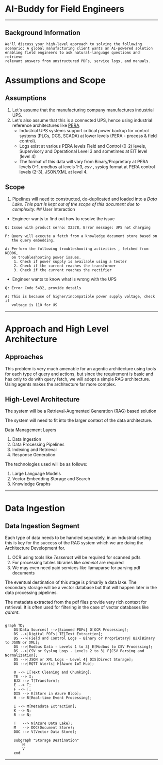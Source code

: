 # AI-Buddy for Field Engineers

---

## Background Information

```text
We'll discuss your high-level approach to solving the following 
scenario: A global manufacturing client wants an AI-powered solution 
enabling field engineers to ask natural-language questions and retrieve 
relevant answers from unstructured PDFs, service logs, and manuals.
```

# Assumptions and Scope

## Assumptions

1. Let's assume that the manufacturing company manufactures industrial UPS. 
2. Let's also assume that this is a connected UPS, hence using industrial 
   reference architectures like [PERA](https://en.wikipedia.org/wiki/Purdue_Enterprise_Reference_Architecture). 
    - Industrial UPS systems support critical power backup for 
      control systems (PLCs, DCS, SCADA) at lower levels (PERA - process & field 
      control).
    - Logs exist at various PERA levels Field and Control (0-2) levels, Supervisory
      and Operational Level 3 and sometimes at EIT level (level 4)
    - The format of this data will vary from Binary/Proprietary at PERA levels 0-1, 
      _modbus_ at levels 1-3, _csv_ , _syslog_ format at PERA control levels (2-3), 
      JSON/XML at level 4. 

## Scope

1. Pipelines will need to constructed, de-duplicated and loaded into a 
   _Data Lake_. _This part is kept out of the scope of this document due to complexity._ ## User Interaction
* Engineer wants to find out how to resolve the issue

```text
Q: Issue with product serno: X2378, Error message: UPS not charging

P: Query will execute a fetch from a knowledge document store based on 
   the query embedding. 

A: Perform the following troubleshooting activities , fetched from KB006, 
   on troubleshooting power issues.
    1. Check if power supply is available using a tester
    2. Check if the current reaches the transformer
    3. Check if the current reaches the rectifier
```

* Engineer wants to know what is wrong with the UPS

```text
Q: Error Code 5432, provide details

A: This is because of higher/incompatible power supply voltage, check if 
   voltage is 110 for US
```

---

# Approach and High Level Architecture

##  Approaches

This problem is very much amenable for an agentic architecture using tools for 
each type of query and actions, but since the requirement is basic and has only to 
do with query fetch, we will adopt a simple RAG architecture. Using agents 
makes the architecture far more complex. 

## High-Level Architecture

The system will be a Retrieval-Augmented Generation (RAG) based solution 

The system will need to fit into the larger context of the data architecture.

Data Management Layers

1. Data Ingestion
2. Data Processing Pipelines
2. Indexing and Retrieval
4. Response Generation


The technologies used will be as follows:
1. Large Language Models
2. Vector Embedding Storage and Search
3. Knowledge Graphs

---

# Data Ingestion

## Data Ingestion Segment

Each type of data needs to be handled separately, in an industrial setting this is
key for the success of the RAG system which we are doing the Architecture 
Development for.

1. OCR using tools like _Tesseract_ will be required for scanned pdfs
2. For processing tables libraries like _camelot_ are required
3. We may even need paid services like llamaparse for parsing pdf documents

The eventual destination of this stage is primarily a data lake. The secondary 
storage will be a vector database but that will happen later in the data 
processing pipelines. 

The metadata extracted from the pdf files provide very rich context for retrieval.
It is often used for filtering in the case of vector databases like _qdrant_.

```mermaid

graph TD;
    DS[Data Sources] -->|Scanned PDFs| O[OCR Processing];
    DS -->|Digital PDFs| TE[Text Extraction];
    DS -->|Field and Control Logs - Binary or Proprietary| BJX[Binary to JSON or XML];
    DS -->|Modbus Data - Levels 1 to 3| E[Modbus to CSV Processing];
    DS -->|CSV or Syslog Logs - Levels 2 to 3| F[CSV Parsing and Normalization];
    DS -->|JSON or XML Logs - Level 4| DIS[Direct Storage];
    DS -->|MQTT Alerts| H[Azure IoT Hub];
    
    O --> I[Text Cleaning and Chunking];
    TE --> I;
    BJX --> T[Transform];
    E --> T;
    F --> T;
    DIS --> K[Store in Azure Blob];
    H --> R[Real-time Event Processing];
    
    I --> M[Metadata Extraction];
    K --> N;
    R --> N;
    
    T   --> N(Azure Data Lake);
    M   --> DOC(Document Store);
    DOC --> V(Vector Data Store);
    
    subgraph "Storage Destination"
        N
        V
    end

```

--- 

